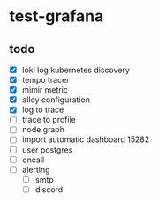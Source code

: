 # test-grafana

## todo
- [x] loki log kubernetes discovery
- [x] tempo tracer
- [x] mimir metric
- [x] alloy configuration
- [x] log to trace
- [ ] trace to profile
- [ ] node graph
- [ ] import automatic dashboard 15282
- [ ] user postgres
- [ ] oncall
- [ ] alerting
  - [ ] smtp
  - [ ] discord